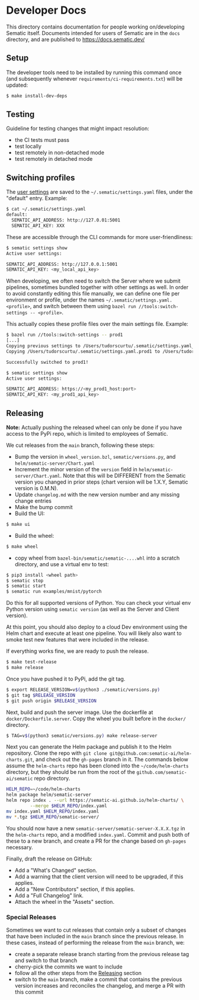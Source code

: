 # Developer Docs
This directory contains documentation for people working on/developing Sematic
itself. Documents intended for users of Sematic are in the `docs` directory,
and are published to https://docs.sematic.dev/

## Setup

The developer tools need to be installed by running this command once (and subsequently
whenever `requirements/ci-requirements.txt`) will be updated:
```bash
$ make install-dev-deps
```

## Testing

Guideline for testing changes that might impact resolution:
- the CI tests must pass
- test locally
- test remotely in non-detached mode
- test remotely in detached mode

## Switching profiles

The [user settings](../docs/cli.md#user-settings) are saved to the
`~/.sematic/settings.yaml` files, under the "default" entry. Example:

```bash
$ cat ~/.sematic/settings.yaml
default:
  SEMATIC_API_ADDRESS: http://127.0.01:5001
  SEMATIC_API_KEY: XXX
```

These are accessible through the CLI commands for more user-friendliness:

```bash
$ sematic settings show
Active user settings:

SEMATIC_API_ADDRESS: http://127.0.0.1:5001
SEMATIC_API_KEY: <my_local_api_key>
```

When developing, we often need to switch the Server where we submit pipelines,
sometimes bundled together with other settings as well. In order to avoid
constantly editing this file manually, we can define one file per environment
or profile, under the names `~/.sematic/settings.yaml.<profile>`, and switch
between them using `bazel run //tools:switch-settings -- <profile>`.

This actually copies these profile files over the main settings file. Example:

```bash
$ bazel run //tools:switch-settings -- prod1
[...]
Copying previous settings to /Users/tudorscurtu/.sematic/settings.yaml_bck
Copying /Users/tudorscurtu/.sematic/settings.yaml.prod1 to /Users/tudorscurtu/.sematic/settings.yaml

Successfully switched to prod1!

$ sematic settings show
Active user settings:

SEMATIC_API_ADDRESS: https://<my_prod1_host:port>
SEMATIC_API_KEY: <my_prod1_api_key>
```

## Releasing

**Note:** Actually pushing the released wheel can only be done if you have
access to the PyPi repo, which is limited to employees of Sematic.

We cut releases from the `main` branch, following these steps:

- Bump the version in `wheel_version.bzl`, `sematic/versions.py`,
  and `helm/sematic-server/Chart.yaml`
- Increment the minor version of the `version` field in
  `helm/sematic-server/Chart.yaml`. Note that this will be DIFFERENT
  from the Sematic version you changed in prior steps (chart version
  will be 1.X.Y, Sematic version is 0.M.N).
- Update `changelog.md` with the new version number and any missing change
  entries
- Make the bump commit
- Build the UI:
```bash
$ make ui
```
- Build the wheel:
```bash
$ make wheel
```
- copy wheel from `bazel-bin/sematic/sematic-....whl` into a scratch directory,
and use a virtual env to test:

```bash
$ pip3 install <wheel path>
$ sematic stop
$ sematic start
$ sematic run examples/mnist/pytorch
```

Do this for all supported versions of Python. You can check your virtual env
Python version using `sematic version` (as well as the Server and Client
version).

At this point, you should also deploy to a cloud Dev environment using the Helm chart and execute
at least one pipeline. You will likely also want to smoke test new features that
were included in the release.

If everything works fine, we are ready to push the release.

```bash
$ make test-release
$ make release
```

Once you have pushed it to PyPi, add the git tag.

```bash
$ export RELEASE_VERSION=v$(python3 ./sematic/versions.py)
$ git tag $RELEASE_VERSION
$ git push origin $RELEASE_VERSION
```

Next, build and push the server image. Use the dockerfile at
`docker/Dockerfile.server`. Copy the wheel you built before in the `docker/`
directory.

```bash
$ TAG=v$(python3 sematic/versions.py) make release-server
```

Next you can generate the Helm package and publish it to the Helm repository.
Clone the repo with `git clone git@github.com:sematic-ai/helm-charts.git`, and
check out the `gh-pages` branch in it.  The commands below assume the
`helm-charts` repo has been cloned
into the `~/code/helm-charts` directory, but they should be run from the root
of the `github.com/sematic-ai/sematic` repo directory.

```bash
HELM_REPO=~/code/helm-charts
helm package helm/sematic-server
helm repo index . --url https://sematic-ai.github.io/helm-charts/ \
         --merge $HELM_REPO/index.yaml
mv index.yaml $HELM_REPO/index.yaml
mv *.tgz $HELM_REPO/sematic-server/
```

You should now have a new `sematic-server/sematic-server-X.X.X.tgz` in the
`helm-charts` repo, and a modified `index.yaml`.  Commit and push both of
these to a new branch, and create a PR for the change based on `gh-pages`
necessary.

Finally, draft the release on GitHub:
- Add a "What's Changed" section.
- Add a warning that the client version will need to be upgraded, if this applies.
- Add a "New Contributors" section, if this applies.
- Add a "Full Changelog" link.
- Attach the wheel in the "Assets" section.

### Special Releases

Sometimes we want to cut releases that contain only a subset of changes that
have been included in the `main` branch since the previous release. In these
cases, instead of performing the release from the `main` branch, we:
- create a separate release branch starting from the previous release tag and
  switch to that branch
- cherry-pick the commits we want to include
- follow all the other steps from the [Releasing](#releasing) section
- switch to the `main` branch, make a commit that contains the previous version
  increases and reconciles the changelog, and merge a PR with this commit
